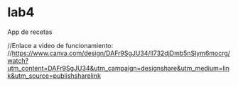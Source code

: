 # lab4
App de recetas

//Enlace a video de funcionamiento:
//https://www.canva.com/design/DAFr9SgJU34/ll732djDmb5nSlym6mocrg/watch?utm_content=DAFr9SgJU34&utm_campaign=designshare&utm_medium=link&utm_source=publishsharelink
